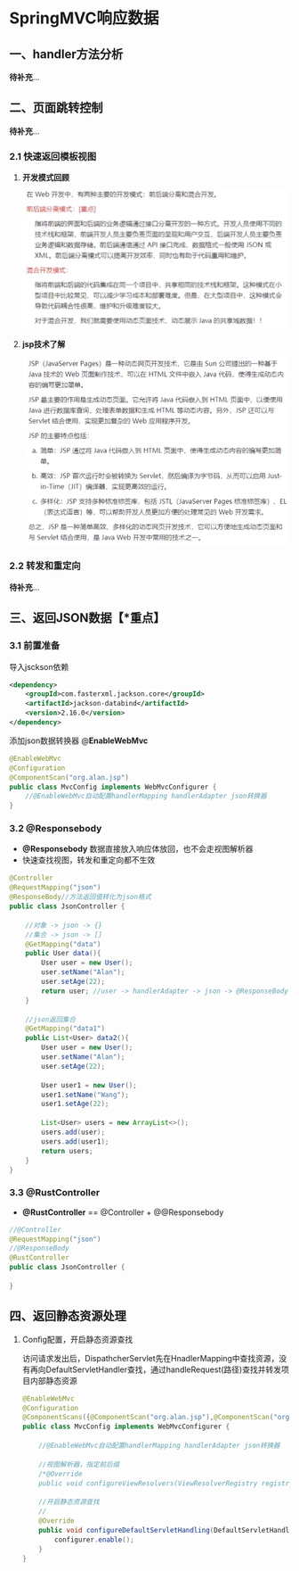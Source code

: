# SpringMVC响应数据

## 一、handler方法分析

**待补充**...

## 二、页面跳转控制

**待补充**...

### 2.1 快速返回模板视图

1. **开发模式回顾**

    ![3-SpringMVC响应数据0](image/3-SpringMVC%E5%93%8D%E5%BA%94%E6%95%B0%E6%8D%AE/1711441511731.png)  

2. **jsp技术了解**

    ![3-SpringMVC响应数据1](image/3-SpringMVC%E5%93%8D%E5%BA%94%E6%95%B0%E6%8D%AE/1711441566625.png)  

### 2.2 转发和重定向

**待补充**...

## 三、返回JSON数据【*重点】

### 3.1 前置准备

导入jsckson依赖

```xml
<dependency>
    <groupId>com.fasterxml.jackson.core</groupId>
    <artifactId>jackson-databind</artifactId>
    <version>2.16.0</version>
</dependency>
```

添加json数据转换器 @**EnableWebMvc**

```java
@EnableWebMvc
@Configuration
@ComponentScan("org.alan.jsp")
public class MvcConfig implements WebMvcConfigurer {
    //@EnableWebMvc自动配置handlerMapping handlerAdapter json转换器
}
```

### 3.2 @Responsebody

* **@Responsebody** 数据直接放入响应体放回，也不会走视图解析器
* 快速查找视图，转发和重定向都不生效

```java
@Controller
@RequestMapping("json")
@ResponseBody//方法返回值转化为json格式
public class JsonController {

    //对象 -> json -> {}
    //集合 -> json -> []
    @GetMapping("data")
    public User data(){
        User user = new User();
        user.setName("Alan");
        user.setAge(22);
        return user; //user -> handlerAdapter -> json -> @ResponseBody -> json返回
    }

    //json返回集合
    @GetMapping("data1")
    public List<User> data2(){
        User user = new User();
        user.setName("Alan");
        user.setAge(22);

        User user1 = new User();
        user1.setName("Wang");
        user1.setAge(22);

        List<User> users = new ArrayList<>();
        users.add(user);
        users.add(user1);
        return users;
    }
}
```

### 3.3 @RustController

* **@RustController** == @Controller + @@Responsebody

```java
//@Controller
@RequestMapping("json")
//@ResponseBody
@RustController
public class JsonController {

}
```

## 四、返回静态资源处理

1. Config配置，开启静态资源查找

   访问请求发出后，DispathcherServlet先在HnadlerMapping中查找资源，没有再向DefaultServletHandler查找，通过handleRequest(路径)查找并转发项目内部静态资源

    ```java
    @EnableWebMvc
    @Configuration
    @ComponentScans({@ComponentScan("org.alan.jsp"),@ComponentScan("org.alan.json")})
    public class MvcConfig implements WebMvcConfigurer {

        //@EnableWebMvc自动配置handlerMapping handlerAdapter json转换器

        //视图解析器，指定前后缀
        /*@Override
        public void configureViewResolvers(ViewResolverRegistry registry)*/

        //开启静态资源查找
        //
        @Override
        public void configureDefaultServletHandling(DefaultServletHandlerConfigurer configurer) {
            configurer.enable();
        }
    }
    ```
